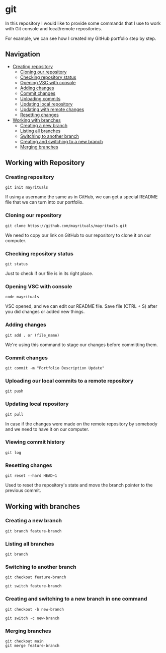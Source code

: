 # git

In this repository I would like to provide some commands that I use to work with Git console and local/remote repositories.

For example, we can see how I created my GitHub portfolio step by step.

## Navigation

- [Creating repository](#creating-repository)
  - [Cloning our repository](#cloning-our-repository)
  - [Checking repository status](#checking-repository-status)
  - [Opening VSC with console](#opening-vsc-with-console)
  - [Adding changes](#adding-changes)
  - [Commit changes](#commit-changes)
  - [Uploading commits](#uploading-our-local-commits-to-a-remote-repository)
  - [Updating local repository](#updating-local-repository)
  - [Updating with remote changes](#updating-with-remote-changes)
  - [Resetting changes](#resetting-changes)
- [Working with branches](#working-with-branches)
  - [Creating a new branch](#creating-a-new-branch)
  - [Listing all branches](#listing-all-branches)
  - [Switching to another branch](#switching-to-another-branch)
  - [Creating and switching to a new branch](#creating-and-switching-to-a-new-branch-in-one-command)
  - [Merging branches](#merging-branches)

## Working with Repository

### Creating repository

```git
git init mayrituals
```

If using a username the same as in GitHub, we can get a special README file that we can turn into our portfolio.

### Cloning our repository

```git
git clone https://github.com/mayrituals/mayrituals.git
```

We need to copy our link on GitHub to our repository to clone it on our computer.

### Checking repository status

```git
git status
```

Just to check if our file is in its right place.

### Opening VSC with console

```git
code mayrituals
```

VSC opened, and we can edit our README file. Save file (CTRL + S) after you did changes or added new things.

### Adding changes

```git
git add . or (file_name)
```

We're using this command to stage our changes before committing them.

### Commit changes

```git
git commit -m "Portfolio Description Update"
```

### Uploading our local commits to a remote repository

```git
git push
```

### Updating local repository

```git
git pull
```

In case if the changes were made on the remote repository by somebody and we need to have it on our computer.

### Viewing commit history

```git
git log
```

### Resetting changes

```git
git reset --hard HEAD~1
```

Used to reset the repository's state and move the branch pointer to the previous commit.

## Working with branches

### Creating a new branch

```git
git branch feature-branch
```

### Listing all branches

```git
git branch
```

### Switching to another branch

```git
git checkout feature-branch
```

```git
git switch feature-branch
```

### Creating and switching to a new branch in one command

```git
git checkout -b new-branch
```

```git
git switch -c new-branch
```

### Merging branches

```git
git checkout main
git merge feature-branch
```